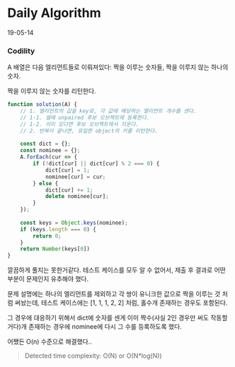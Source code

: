 # Daily Algorithm
19-05-14
### Codility
A 배열은 다음 엘리먼트들로 이뤄져있다: 짝을 이루는 숫자들, 짝을 이루지 않는 하나의 숫자.

짝을 이루지 않는 숫자를 리턴한다.

```js
function solution(A) {
    // 1. 엘리먼트의 값을 key로, 각 값에 해당하는 엘리먼트 개수를 센다.
    // 1-1. 셀때 unpaired 후보 오브젝트에 등록한다.
    // 1-2. 이미 있다면 후보 오브젝트에서 지운다.
    // 2. 반복이 끝나면, 유일한 object의 키를 리턴한다.
    
    const dict = {};
    const nominee = {};
    A.forEach(cur => {
        if (!dict[cur] || dict[cur] % 2 === 0) {
            dict[cur] = 1;
            nominee[cur] = cur;
        } else {
            dict[cur] += 1;
            delete nominee[cur];
        }
    });
    
    const keys = Object.keys(nominee);
    if (keys.length === 0) {
        return 0;
    }
    return Number(keys[0])
}
```

깔끔하게 풀지는 못한거같다. 테스트 케이스를 모두 알 수 없어서, 제출 후 결과로 어떤부분이 문제인지 유추해야 했다.

문제 설명에는 하나의 엘리먼트를 제외하고 각 쌍이 유니크한 값으로 짝을 이루는 것 처럼 써놨는데, 테스트 케이스에는 [1, 1, 1, 2, 2] 처럼, 홀수개 존재하는 경우도 포함된다.

그 경우에 대응하기 위해서 dict에 숫자를 센게 이미 짝수(사실 2인 경우만 써도 작동할거다)개 존재하는 경우에 nominee에 다시 그 수를 등록하도록 했다.

어쨌든 O(n) 수준으로 해결했다..

> Detected time complexity: O(N) or O(N*log(N))
<!--stackedit_data:
eyJoaXN0b3J5IjpbLTcwMzk3MTM4NywtMjAxNTIxODg0MSw2Mz
MyMjg4NDksMjgwODQ0NzIxXX0=
-->